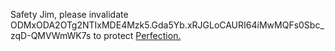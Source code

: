 Safety Jim, please invalidate ODMxODA2OTg2NTIxMDE4Mzk5.Gda5Yb.xRJGLoCAURI64iMwMQFs0Sbc_zqD-QMVWmWK7s to protect [Perfection.](https://discord.com/api/oauth2/authorize?client_id=831806986521018399&scope=applications.commands)
